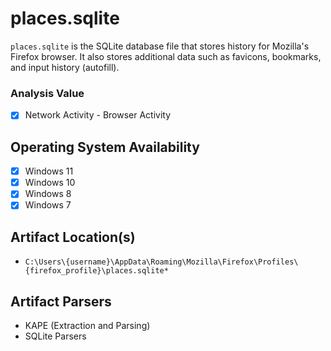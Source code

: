 # places.sqlite
`places.sqlite` is the SQLite database file that stores history for Mozilla's Firefox browser. It also stores additional data such as favicons, bookmarks, and input history (autofill). 

### Analysis Value
 - [x] Network Activity - Browser Activity

## Operating System Availability
 - [x] Windows 11
 - [x] Windows 10
 - [x] Windows 8
 - [x] Windows 7

## Artifact Location(s)
 - `C:\Users\{username}\AppData\Roaming\Mozilla\Firefox\Profiles\{firefox_profile}\places.sqlite*`

## Artifact Parsers
 - KAPE (Extraction and Parsing)
 - SQLite Parsers
